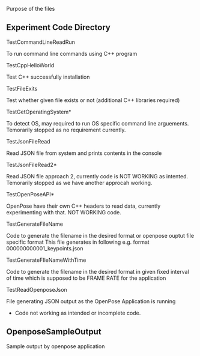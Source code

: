 Purpose of the files

## Experiment Code Directory

TestCommandLineReadRun

To run command line commands using C++ program


TestCppHelloWorld

Test C++ successfully installation


TestFileExits

Test whether given file exists or not (additional C++ libraries required)


TestGetOperatingSystem*

To detect OS, may required to run OS specific command line arguements. Temorarily stopped as no requirement currently. 


TestJsonFileRead

Read JSON file from system and prints contents in the console


TestJsonFileRead2*

Read JSON file approach 2, currently code is NOT WORKING as intented. Temorarily stopped as we have another approcah working.


TestOpenPoseAPI*

OpenPose have their own C++ headers to read data, currently experimenting with that. NOT WORKING code.


TestGenerateFileName

Code to generate the filename in the desired format or openpose ouptut file specific format
This file generates in following e.g. format 000000000001_keypoints.json


TestGenerateFIleNameWithTime

Code to generate the filename in the desired format in given fixed interval of time which is supposed to be FRAME RATE for the application


TestReadOpenposeJson

File generating JSON output as the OpenPose Application is running


* Code not working as intended or incomplete code.



## OpenposeSampleOutput

Sample output by openpose application
